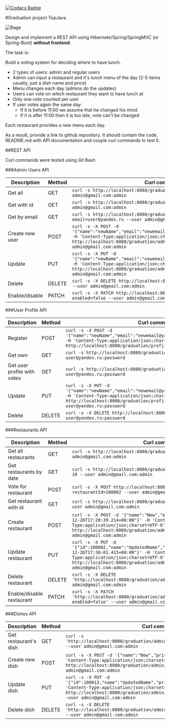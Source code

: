[![Codacy Badge](https://app.codacy.com/project/badge/Grade/e735521926e34926aa08eca18c1e22bc)](https://www.codacy.com/gh/Roddg/graduation/dashboard?utm_source=github.com&amp;utm_medium=referral&amp;utm_content=Roddg/graduation&amp;utm_campaign=Badge_Grade)

#Graduation project TopJava

![Bage](https://user-images.githubusercontent.com/7423323/98437301-76c39300-2124-11eb-8c4d-9b47489c902a.png)

Design and implement a REST API using Hibernate/Spring/SpringMVC (or Spring-Boot) **without frontend**.

The task is:

Build a voting system for deciding where to have lunch.

 * 2 types of users: admin and regular users
 * Admin can input a restaurant and it's lunch menu of the day (2-5 items usually, just a dish name and price)
 * Menu changes each day (admins do the updates)
 * Users can vote on which restaurant they want to have lunch at
 * Only one vote counted per user
 * If user votes again the same day:
    - If it is before 11:00 we assume that he changed his mind.
    - If it is after 11:00 then it is too late, vote can't be changed

Each restaurant provides a new menu each day.

As a result, provide a link to github repository. It should contain the code, README.md with API documentation and couple curl commands to test it.


##REST API

Curl commands were tested using Git Bash

###Admin Users API

| Description | Method | Curl command                                      |
|-------------|------|-------------------------------------------------------|
| Get all    | GET | `curl -s http://localhost:8080/graduation/admin/users --user admin@gmail.com:admin`  |
| Get with id    | GET | `curl -s http://localhost:8080/graduation/admin/users/100000 --user admin@gmail.com:admin`  |
| Get by email    | GET | `curl -s http://localhost:8080/graduation/admin/users/by?email=user@yandex.ru --user admin@gmail.com:admin`  |
| Create new user    | POST | `curl -s -X POST -d '{"name":"newName","email":"newemail@ya.ru","password":"newPassword"}' -H 'Content-Type:application/json;charset=UTF-8' http://localhost:8080/graduation/admin/users --user admin@gmail.com:admin`  |
| Update    | PUT | `curl -s -X PUT -d '{"name":"newName","email":"newemail@ya.ru","password":"newPassword"}' -H 'Content-Type:application/json;charset=UTF-8' http://localhost:8080/graduation/admin/users/100000 --user admin@gmail.com:admin`  |
| Delete    | DELETE | `curl -s -X DELETE http://localhost:8080/graduation/admin/users/100000 --user admin@gmail.com:admin`  |
| Enable/disable    | PATCH | `curl -s -X PATCH http://localhost:8080/graduation/admin/users/100000?enabled=false --user admin@gmail.com:admin`  |

###User Profile API

| Description | Method | Curl command                                      |
|-------------|------|-------------------------------------------------------|
| Register    | POST | `curl -s -X POST -d '{"name":"newName","email":"newemail@ya.ru","password":"newPassword"}' -H 'Content-Type:application/json;charset=UTF-8' http://localhost:8080/graduation/profile/register`  |
| Get own     | GET  | `curl -s http://localhost:8080/graduation/profile/ --user user@yandex.ru:password` |
| Get user profile with votes     | GET  | `curl -s http://localhost:8080/graduation/profile/with-votes --user user@yandex.ru:password` |
| Update      | PUT  | `curl -s -X PUT -d '{"name":"newName","email":"newemail@ya.ru","password":"newPassword"}' -H 'Content-Type:application/json;charset=UTF-8' http://localhost:8080/graduation/profile/ --user user@yandex.ru:password` |
| Delete      |DELETE| `curl -s -X DELETE http://localhost:8080/graduation/profile --user user@yandex.ru:password` |


###Restaurants API

| Description | Method | Curl command                                      |
|-------------|------|-------------------------------------------------------|
| Get all restaurants    | GET | `curl -s http://localhost:8080/graduation/restaurants --user admin@gmail.com:admin`  |
| Get restaurants by date    | GET | `curl -s http://localhost:8080/graduation/restaurants/by?date=2020-12-10 --user admin@gmail.com:admin`  |
| Vote for restaurant    | POST | `curl -s -X POST http://localhost:8080/graduation/votes?restaurantId=100002 --user admin@gmail.com:admin`  |
| Get restaurant with id    | GET | `curl -s http://localhost:8080/graduation/admin/restaurants/100002 --user admin@gmail.com:admin`  |
| Create restaurant    | POST | `curl -s -X POST -d '{"name":"New","enabled":true,"registered":"2020-12-26T17:28:39.214+00:00"}' -H 'Content-Type:application/json;charset=UTF-8' http://localhost:8080/graduation/admin/restaurants/ --user admin@gmail.com:admin`  |
| Update restaurant    | PUT | `curl -s -X PUT -d '{"id":100002,"name":"UpdatedName","enabled":true,"registered":"2020-12-26T17:30:01.415+00:00"}' -H 'Content-Type:application/json;charset=UTF-8' http://localhost:8080/graduation/admin/restaurants/100002 --user admin@gmail.com:admin`  |
| Delete restaurant    | DELETE | `curl -s -X DELETE 'http://localhost:8080/graduation/admin/restaurants/100002' --user admin@gmail.com:admin`  |
| Enable/disable restaurant    | PATCH | `curl -s -X PATCH 'http://localhost:8080/graduation/admin/restaurants/100002?enabled=false' --user admin@gmail.com:admin`  |

###Dishes API

| Description | Method | Curl command                                      |
|-------------|------|-------------------------------------------------------|
| Get restaurant's dish    | GET | `curl -s 'http://localhost:8080/graduation/admin/restaurants/100002/dishes/100013' --user admin@gmail.com:admin`  |
| Create new dish    | POST | `curl -s -X POST -d '{"name":"New","price":1000,"date":"2020-12-26"}' -H 'Content-Type:application/json;charset=UTF-8' http://localhost:8080/graduation/admin/restaurants/100002/dishes --user admin@gmail.com:admin`  |
| Update dish    | PUT | `curl -s -X PUT -d '{"id":100013,"name":"UpdatedName","price":500,"date":"2020-12-10"}' -H 'Content-Type:application/json;charset=UTF-8' http://localhost:8080/graduation/admin/restaurants/100002/dishes/100013 --user admin@gmail.com:admin`  |
| Delete dish    | DELETE | `curl -s -X DELETE 'http://localhost:8080/graduation/admin/restaurants/100002/dishes/100013' --user admin@gmail.com:admin`  |